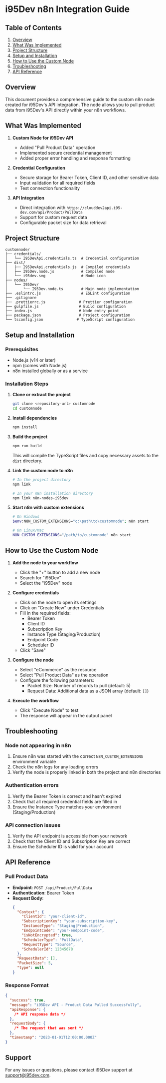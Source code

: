 # i95Dev n8n Integration Guide

## Table of Contents
1. [Overview](#overview)
2. [What Was Implemented](#what-was-implemented)
3. [Project Structure](#project-structure)
4. [Setup and Installation](#setup-and-installation)
5. [How to Use the Custom Node](#how-to-use-the-custom-node)
6. [Troubleshooting](#troubleshooting)
7. [API Reference](#api-reference)

## Overview
This document provides a comprehensive guide to the custom n8n node created for i95Dev's API integration. The node allows you to pull product data from i95Dev's API directly within your n8n workflows.

## What Was Implemented

1. **Custom Node for i95Dev API**
   - Added "Pull Product Data" operation
   - Implemented secure credential management
   - Added proper error handling and response formatting

2. **Credential Configuration**
   - Secure storage for Bearer Token, Client ID, and other sensitive data
   - Input validation for all required fields
   - Test connection functionality

3. **API Integration**
   - Direct integration with `https://clouddev2api.i95-dev.com/api/Product/PullData`
   - Support for custom request data
   - Configurable packet size for data retrieval

## Project Structure

```
customnode/
├── credentials/
│   └── I95DevApi.credentials.ts  # Credential configuration
├── dist/
│   ├── I95DevApi.credentials.js  # Compiled credentials
│   ├── I95Dev.node.js            # Compiled node
│   └── i95dev.svg                # Node icon
├── nodes/
│   └── I95Dev/
│       └── I95Dev.node.ts        # Main node implementation
├── .eslintrc.js                  # ESLint configuration
├── .gitignore
├── .prettierrc.js               # Prettier configuration
├── gulpfile.js                  # Build configuration
├── index.js                     # Node entry point
├── package.json                 # Project configuration
└── tsconfig.json               # TypeScript configuration
```

## Setup and Installation

### Prerequisites
- Node.js (v14 or later)
- npm (comes with Node.js)
- n8n installed globally or as a service

### Installation Steps

1. **Clone or extract the project**
   ```bash
   git clone <repository-url> customnode
   cd customnode
   ```

2. **Install dependencies**
   ```bash
   npm install
   ```

3. **Build the project**
   ```bash
   npm run build
   ```
   This will compile the TypeScript files and copy necessary assets to the `dist` directory.

4. **Link the custom node to n8n**
   ```bash
   # In the project directory
   npm link
   
   # In your n8n installation directory
   npm link n8n-nodes-i95dev
   ```

5. **Start n8n with custom extensions**
   ```bash
   # On Windows
   $env:N8N_CUSTOM_EXTENSIONS="c:\path\to\customnode"; n8n start
   
   # On Linux/Mac
   N8N_CUSTOM_EXTENSIONS="/path/to/customnode" n8n start
   ```

## How to Use the Custom Node

1. **Add the node to your workflow**
   - Click the "+" button to add a new node
   - Search for "i95Dev"
   - Select the "i95Dev" node

2. **Configure credentials**
   - Click on the node to open its settings
   - Click on "Create New" under Credentials
   - Fill in the required fields:
     - Bearer Token
     - Client ID
     - Subscription Key
     - Instance Type (Staging/Production)
     - Endpoint Code
     - Scheduler ID
   - Click "Save"

3. **Configure the node**
   - Select "eCommerce" as the resource
   - Select "Pull Product Data" as the operation
   - Configure the following parameters:
     - Packet Size: Number of records to pull (default: 5)
     - Request Data: Additional data as a JSON array (default: `[]`)

4. **Execute the workflow**
   - Click "Execute Node" to test
   - The response will appear in the output panel

## Troubleshooting

### Node not appearing in n8n
1. Ensure n8n was started with the correct `N8N_CUSTOM_EXTENSIONS` environment variable
2. Check the n8n logs for any loading errors
3. Verify the node is properly linked in both the project and n8n directories

### Authentication errors
1. Verify the Bearer Token is correct and hasn't expired
2. Check that all required credential fields are filled in
3. Ensure the Instance Type matches your environment (Staging/Production)

### API connection issues
1. Verify the API endpoint is accessible from your network
2. Check that the Client ID and Subscription Key are correct
3. Ensure the Scheduler ID is valid for your account

## API Reference

### Pull Product Data
- **Endpoint**: `POST /api/Product/PullData`
- **Authentication**: Bearer Token
- **Request Body**:
  ```json
  {
    "Context": {
      "ClientId": "your-client-id",
      "SubscriptionKey": "your-subscription-key",
      "InstanceType": "Staging|Production",
      "EndpointCode": "your-endpoint-code",
      "isNotEncrypted": true,
      "SchedulerType": "PullData",
      "RequestType": "Source",
      "SchedulerId": 12345678
    },
    "RequestData": [],
    "PacketSize": 5,
    "type": null
  }
  ```

### Response Format
```json
{
  "success": true,
  "message": "i95Dev API - Product Data Pulled Successfully",
  "apiResponse": {
    /* API response data */
  },
  "requestBody": {
    /* The request that was sent */
  },
  "timestamp": "2023-01-01T12:00:00.000Z"
}
```

## Support
For any issues or questions, please contact i95Dev support at support@i95dev.com.
